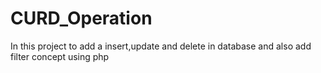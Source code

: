 # CURD_Operation
In this project to add a insert,update and delete in database and also add filter concept using php
